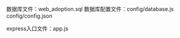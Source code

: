 数据库文件：web_adoption.sql
数据库配置文件：config/database.js
               config/config.json

express入口文件：app.js